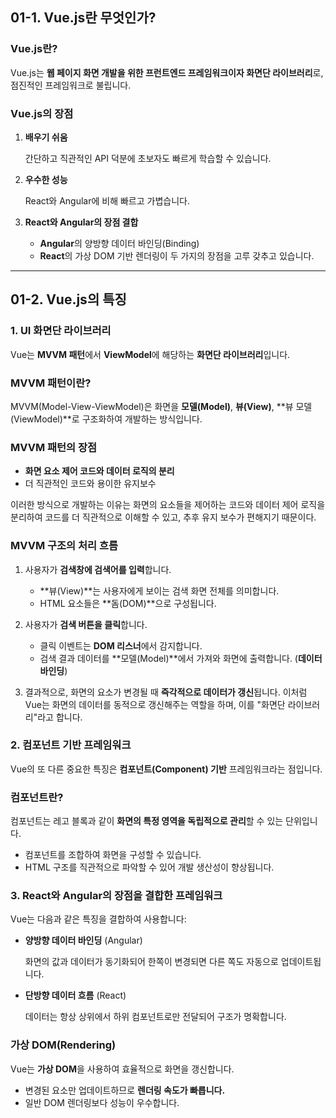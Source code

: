 ## 01-1. Vue.js란 무엇인가?

### Vue.js란?

Vue.js는 **웹 페이지 화면 개발을 위한 프런트엔드 프레임워크이자 화면단 라이브러리**로, 점진적인 프레임워크로 불립니다.

### Vue.js의 장점

1. **배우기 쉬움**
    
    간단하고 직관적인 API 덕분에 초보자도 빠르게 학습할 수 있습니다.
    
2. **우수한 성능**
    
    React와 Angular에 비해 빠르고 가볍습니다.
    
3. **React와 Angular의 장점 결합**
    - **Angular**의 양방향 데이터 바인딩(Binding)
    - **React**의 가상 DOM 기반 렌더링이 두 가지의 장점을 고루 갖추고 있습니다.

---

## 01-2. Vue.js의 특징

### 1. UI 화면단 라이브러리

Vue는 **MVVM 패턴**에서 **ViewModel**에 해당하는 **화면단 라이브러리**입니다.

### MVVM 패턴이란?

MVVM(Model-View-ViewModel)은 화면을 **모델(Model)**, **뷰(View)**, **뷰 모델(ViewModel)**로 구조화하여 개발하는 방식입니다.

### MVVM 패턴의 장점

- **화면 요소 제어 코드와 데이터 로직의 분리**
- 더 직관적인 코드와 용이한 유지보수

이러한 방식으로 개발하는 이유는 화면의 요소들을 제어하는 코드와 데이터 제어 로직을 분리하여 코드를 더 직관적으로 이해할 수 있고, 추후 유지 보수가 편해지기 때문이다.

### MVVM 구조의 처리 흐름

1. 사용자가 **검색창에 검색어를 입력**합니다.
    - **뷰(View)**는 사용자에게 보이는 검색 화면 전체를 의미합니다.
    - HTML 요소들은 **돔(DOM)**으로 구성됩니다.

1. 사용자가 **검색 버튼을 클릭**합니다.
    - 클릭 이벤트는 **DOM 리스너**에서 감지합니다.
    - 검색 결과 데이터를 **모델(Model)**에서 가져와 화면에 출력합니다. (**데이터 바인딩**)
2. 결과적으로, 화면의 요소가 변경될 때 **즉각적으로 데이터가 갱신**됩니다.
이처럼 Vue는 화면의 데이터를 동적으로 갱신해주는 역할을 하며, 이를 "화면단 라이브러리"라고 합니다.

### 2. 컴포넌트 기반 프레임워크

Vue의 또 다른 중요한 특징은 **컴포넌트(Component) 기반** 프레임워크라는 점입니다.

### 컴포넌트란?

컴포넌트는 레고 블록과 같이 **화면의 특정 영역을 독립적으로 관리**할 수 있는 단위입니다.

- 컴포넌트를 조합하여 화면을 구성할 수 있습니다.
- HTML 구조를 직관적으로 파악할 수 있어 개발 생산성이 향상됩니다.

### 3. React와 Angular의 장점을 결합한 프레임워크

Vue는 다음과 같은 특징을 결합하여 사용합니다:

- **양방향 데이터 바인딩** (Angular)
    
    화면의 값과 데이터가 동기화되어 한쪽이 변경되면 다른 쪽도 자동으로 업데이트됩니다.
    
- **단방향 데이터 흐름** (React)
    
    데이터는 항상 상위에서 하위 컴포넌트로만 전달되어 구조가 명확합니다.
    

### 가상 DOM(Rendering)

Vue는 **가상 DOM**을 사용하여 효율적으로 화면을 갱신합니다.

- 변경된 요소만 업데이트하므로 **렌더링 속도가 빠릅니다.**
- 일반 DOM 렌더링보다 성능이 우수합니다.
